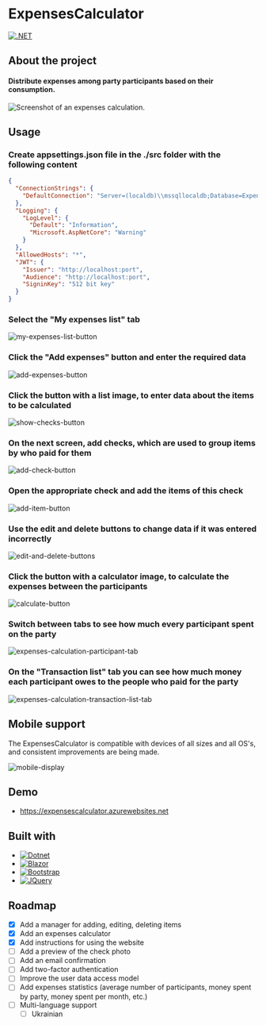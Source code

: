 # ExpensesCalculator

[![.NET](https://github.com/OleksPal/ExpensesCalculator/actions/workflows/dotnet.yml/badge.svg)](https://github.com/OleksPal/ExpensesCalculator/actions/workflows/dotnet.yml)

## About the project
#### Distribute expenses among party participants based on their consumption.
![Screenshot of an expenses calculation.](ExpensesCalculator/wwwroot/images/9-expenses-calculation-transaction-list-tab.jpg)

## Usage

### Create appsettings.json file in the ./src folder with the following content
```json
{
  "ConnectionStrings": {
    "DefaultConnection": "Server=(localdb)\\mssqllocaldb;Database=Expenses;Trusted_Connection=True;"
  },
  "Logging": {
    "LogLevel": {
      "Default": "Information",
      "Microsoft.AspNetCore": "Warning"
    }
  },
  "AllowedHosts": "*",
  "JWT": {
    "Issuer": "http://localhost:port",
    "Audience": "http://localhost:port",
    "SigninKey": "512 bit key"
  }
}
```

### Select the "My expenses list" tab
![my-expenses-list-button](ExpensesCalculator/wwwroot/images/1-my-expenses-list-button.jpg)

### Click the "Add expenses" button and enter the required data
![add-expenses-button](ExpensesCalculator/wwwroot/images/2-add-expenses-button.jpg)

### Click the button with a list image, to enter data about the items to be calculated
![show-checks-button](ExpensesCalculator/wwwroot/images/3-show-checks-button.jpg)

### On the next screen, add checks, which are used to group items by who paid for them
![add-check-button](ExpensesCalculator/wwwroot/images/4-add-check-button.jpg)

### Open the appropriate check and add the items of this check
![add-item-button](ExpensesCalculator/wwwroot/images/5-add-item-button.jpg)

### Use the edit and delete buttons to change data if it was entered incorrectly
![edit-and-delete-buttons](ExpensesCalculator/wwwroot/images/6-edit-and-delete-buttons.jpg)

### Click the button with a calculator image, to calculate the expenses between the participants
![calculate-button](ExpensesCalculator/wwwroot/images/7-calculate-button.jpg)

### Switch between tabs to see how much every participant spent on the party
![expenses-calculation-participant-tab](ExpensesCalculator/wwwroot/images/8-expenses-calculation-participant-tab.jpg)

### On the "Transaction list" tab you can see how much money each participant owes to the people who paid for the party
![expenses-calculation-transaction-list-tab](ExpensesCalculator/wwwroot/images/9-expenses-calculation-transaction-list-tab.jpg)

## Mobile support
The ExpensesCalculator is compatible with devices of all sizes and all OS's, and consistent improvements are being made.

![mobile-display](ExpensesCalculator/wwwroot/images/mobile-display.jpg)

## Demo
* https://expensescalculator.azurewebsites.net

## Built with 
* [![Dotnet][Dotnet.com]][Dotnet-url]
* [![Blazor][Blazor.com]][Blazor-url]
* [![Bootstrap][Bootstrap.com]][Bootstrap-url]
* [![JQuery][JQuery.com]][JQuery-url]

## Roadmap
- [x] Add a manager for adding, editing, deleting items
- [x] Add an expenses calculator
- [x] Add instructions for using the website
- [ ] Add a preview of the check photo
- [ ] Add an email confirmation
- [ ] Add two-factor authentication
- [ ] Improve the user data access model
- [ ] Add expenses statistics (average number of participants, money spent by party, money spent per month, etc.)
- [ ] Multi-language support
    - [ ] Ukrainian

<!-- MARKDOWN LINKS & IMAGES -->
[Dotnet.com]: https://img.shields.io/badge/.NET-512BD4?style=for-the-badge&logo=dotnet&logoColor=white
[Dotnet-url]: https://dotnet.microsoft.com
[Blazor.com]: https://img.shields.io/badge/Blazor-512BD4?style=for-the-badge&logo=blazor&logoColor=white
[Blazor-url]: https://dotnet.microsoft.com/en-us/apps/aspnet/web-apps/blazor
[Bootstrap.com]: https://img.shields.io/badge/Bootstrap-563D7C?style=for-the-badge&logo=bootstrap&logoColor=white
[Bootstrap-url]: https://getbootstrap.com
[JQuery.com]: https://img.shields.io/badge/jQuery-0769AD?style=for-the-badge&logo=jquery&logoColor=white
[JQuery-url]: https://jquery.com 
